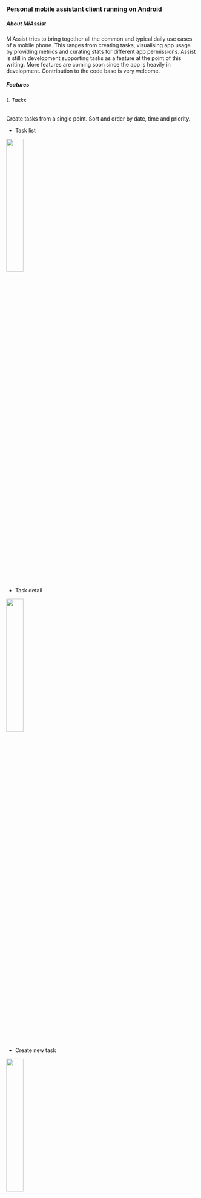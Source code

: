 ### Personal mobile assistant client running on Android
##### About MiAssist
MiAssist tries to bring together all the common and typical daily use cases of a mobile phone. This ranges from creating tasks, visualising app usage by providing metrics and curating stats for different app permissions. Assist is still in development supporting tasks as a feature at the point of this writing. More features are coming soon since the app is heavily in development. Contribution to the code base is very welcome.

##### Features
###### 1. Tasks
Create tasks from a single point. Sort and order by date, time and priority.
* Task list
<img src = "https://user-images.githubusercontent.com/47632042/209703821-0ec09b94-ecfe-4104-bc11-1587c7c3d6e2.png" width = "30%" height = "30%">

* Task detail 
<img src = "https://user-images.githubusercontent.com/47632042/209699080-b79a1897-8324-409c-bd6a-cbcf4d45ad52.png" width = "30%" height = "30%">

* Create new task
<img src = "https://user-images.githubusercontent.com/47632042/209699170-169b7fa4-8b03-483c-8b7e-9dae0a487eae.png" width = "30%" height = "30%">

more coming soon ...
###### 2. Installing and running app
The app relies on the following:-
* compileSdk and targetSdk version :  `33`
* minimumSdk version : `26`. 
* Android gradle plugin version : `7.3.0`. 
* Jetpack compose : = `1.3.2`.
* Kotlin : `1.7.0`.
* Android studio: Dolphin
1. To start with checkout the main branch then run `git clone https://github.com/DenisGithuku/Todoey` to fork the repository into your local machine. 
2. Proceed by performing a gradle sync to fetch all the dependencies. 
3. Open your terminal (CMD for windows) and proceed by running `./gradlew assembleDebug` to build the debug version of the app.
4. Finish by hitting the run button on android studio to install the app in an emulator or a physical device.

##### 3. Libraries used
The app relies heavily on the unbundled Jetpack suite of libraries which greatly simplify the development of modern Android applications.
* [Room](https://developer.android.com/training/data-storage/room) - The Room persistence library provides an abstraction layer over SQLite to allow fluent database access while harnessing the full power of SQLite.
* [Ktlint](https://pinterest.github.io/ktlint/) - _ktlint_ aims to capture the official Kotlin coding conventions and Android Kotlin Style Guide. In some aspects _ktlint_ is a bit more strict*.
* [Hilt](https://developer.android.com/training/dependency-injection/hilt-android) - Hilt is a dependency injection library for Android that reduces the boilerplate of doing manual dependency injection in your project. Doing [manual dependency injection](https://developer.android.com/training/dependency-injection/manual) requires you to construct every class and its dependencies by hand, and to use containers to reuse and manage dependencies.
* [Compose](https://developer.android.com/jetpack/compose) - Jetpack Compose is Android’s recommended modern toolkit for building native UI. It simplifies and accelerates UI development on Android. Quickly bring your app to life with less code, powerful tools, and intuitive Kotlin APIs.
* [Roboelectric](https://robolectric.org/) - Robolectric is a framework that brings fast and reliable unit tests to Android. Tests run inside the JVM on your workstation in seconds.
* [Truth](https://truth.dev/) - Truth is a library for performing assertions in tests: Truth is owned and maintained by the [Guava](http://github.com/google/guava) team. It is used in the majority of the tests in Google’s own codebase.
* [Coroutines](https://kotlinlang.org/docs/coroutines-overview.html) - `kotlinx.coroutines` is a rich library for coroutines developed by JetBrains. It contains a number of high-level coroutine-enabled primitives that this guide covers, including `launch`, `async` and others.
* [Hamcrest](https://hamcrest.org/) -  Matchers that can be combined to create flexible expressions of intent.
* [Datastore](https://developer.android.com/topic/libraries/architecture/datastore) - Jetpack DataStore is a data storage solution that allows you to store key-value pairs or typed objects with [protocol buffers](https://developers.google.com/protocol-buffers). DataStore uses Kotlin coroutines and Flow to store data asynchronously, consistently, and transactionally.
* [Lifecycle](https://developer.android.com/topic/libraries/architecture/lifecycle) - Lifecycle-aware components perform actions in response to a change in the lifecycle status of another component, such as activities and fragments. These components help you produce better-organized, and often lighter-weight code, that is easier to maintain.

##### 4. More 
This app is intended to be used in learning and to showcase the real power of clean architecture and modern app design. By using declarative approach to UI design, the app boasts improved performance and overall user experience. 
